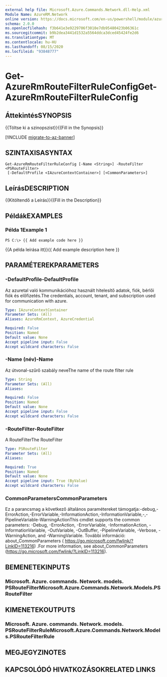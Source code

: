 ```yaml
---
external help file: Microsoft.Azure.Commands.Network.dll-Help.xml
Module Name: AzureRM.Network
online version: https://docs.microsoft.com/en-us/powershell/module/azurerm.network/get-azurermroutefilterruleconfig
schema: 2.0.0
ms.openlocfilehash: f3b641e3e9229706f3010e7db95480423b06361c
ms.sourcegitcommit: b9b2dea3441d1532a5564ddca3dced45424fe2d6
ms.translationtype: MT
ms.contentlocale: hu-HU
ms.lasthandoff: 08/15/2020
ms.locfileid: "93848777"
---
```

# <span data-ttu-id="27d39-101">Get-AzureRmRouteFilterRuleConfig</span><span class="sxs-lookup"><span data-stu-id="27d39-101">Get-AzureRmRouteFilterRuleConfig</span></span>

## <span data-ttu-id="27d39-102">Áttekintés</span><span class="sxs-lookup"><span data-stu-id="27d39-102">SYNOPSIS</span></span>
<span data-ttu-id="27d39-103">{{Töltse ki a szinopszist}}</span><span class="sxs-lookup"><span data-stu-id="27d39-103">{{Fill in the Synopsis}}</span></span>

[!INCLUDE [migrate-to-az-banner](../../includes/migrate-to-az-banner.md)]

## <span data-ttu-id="27d39-104">SZINTAXISA</span><span class="sxs-lookup"><span data-stu-id="27d39-104">SYNTAX</span></span>

```
Get-AzureRmRouteFilterRuleConfig [-Name <String>] -RouteFilter <PSRouteFilter>
 [-DefaultProfile <IAzureContextContainer>] [<CommonParameters>]
```

## <span data-ttu-id="27d39-105">Leírás</span><span class="sxs-lookup"><span data-stu-id="27d39-105">DESCRIPTION</span></span>
<span data-ttu-id="27d39-106">{{Kitöltendő a Leírás}}</span><span class="sxs-lookup"><span data-stu-id="27d39-106">{{Fill in the Description}}</span></span>

## <span data-ttu-id="27d39-107">Példák</span><span class="sxs-lookup"><span data-stu-id="27d39-107">EXAMPLES</span></span>

### <span data-ttu-id="27d39-108">Példa 1</span><span class="sxs-lookup"><span data-stu-id="27d39-108">Example 1</span></span>
```
PS C:\> {{ Add example code here }}
```

<span data-ttu-id="27d39-109">{{A példa leírása itt}}</span><span class="sxs-lookup"><span data-stu-id="27d39-109">{{ Add example description here }}</span></span>

## <span data-ttu-id="27d39-110">PARAMÉTEREK</span><span class="sxs-lookup"><span data-stu-id="27d39-110">PARAMETERS</span></span>

### <span data-ttu-id="27d39-111">-DefaultProfile</span><span class="sxs-lookup"><span data-stu-id="27d39-111">-DefaultProfile</span></span>
<span data-ttu-id="27d39-112">Az azuretal való kommunikációhoz használt hitelesítő adatok, fiók, bérlői fiók és előfizetés.</span><span class="sxs-lookup"><span data-stu-id="27d39-112">The credentials, account, tenant, and subscription used for communication with azure.</span></span>

```yaml
Type: IAzureContextContainer
Parameter Sets: (All)
Aliases: AzureRmContext, AzureCredential

Required: False
Position: Named
Default value: None
Accept pipeline input: False
Accept wildcard characters: False
```

### <span data-ttu-id="27d39-113">-Name (név)</span><span class="sxs-lookup"><span data-stu-id="27d39-113">-Name</span></span>
<span data-ttu-id="27d39-114">Az útvonal-szűrő szabály neve</span><span class="sxs-lookup"><span data-stu-id="27d39-114">The name of the route filter rule</span></span>

```yaml
Type: String
Parameter Sets: (All)
Aliases: 

Required: False
Position: Named
Default value: None
Accept pipeline input: False
Accept wildcard characters: False
```

### <span data-ttu-id="27d39-115">-RouteFilter</span><span class="sxs-lookup"><span data-stu-id="27d39-115">-RouteFilter</span></span>
<span data-ttu-id="27d39-116">A RouteFilter</span><span class="sxs-lookup"><span data-stu-id="27d39-116">The RouteFilter</span></span>

```yaml
Type: PSRouteFilter
Parameter Sets: (All)
Aliases: 

Required: True
Position: Named
Default value: None
Accept pipeline input: True (ByValue)
Accept wildcard characters: False
```

### <span data-ttu-id="27d39-117">CommonParameters</span><span class="sxs-lookup"><span data-stu-id="27d39-117">CommonParameters</span></span>
<span data-ttu-id="27d39-118">Ez a parancsmag a következő általános paramétereket támogatja:-debug,-ErrorAction,-ErrorVariable,-InformationAction,-InformationVariable,-,-PipelineVariable-WarningAction</span><span class="sxs-lookup"><span data-stu-id="27d39-118">This cmdlet supports the common parameters: -Debug, -ErrorAction, -ErrorVariable, -InformationAction, -InformationVariable, -OutVariable, -OutBuffer, -PipelineVariable, -Verbose, -WarningAction, and -WarningVariable.</span></span> <span data-ttu-id="27d39-119">További információ: about_CommonParameters ( https://go.microsoft.com/fwlink/?LinkID=113216) .</span><span class="sxs-lookup"><span data-stu-id="27d39-119">For more information, see about_CommonParameters (https://go.microsoft.com/fwlink/?LinkID=113216).</span></span>

## <span data-ttu-id="27d39-120">BEMENETEK</span><span class="sxs-lookup"><span data-stu-id="27d39-120">INPUTS</span></span>

### <span data-ttu-id="27d39-121">Microsoft. Azure. commands. Network. models. PSRouteFilter</span><span class="sxs-lookup"><span data-stu-id="27d39-121">Microsoft.Azure.Commands.Network.Models.PSRouteFilter</span></span>

## <span data-ttu-id="27d39-122">KIMENETEK</span><span class="sxs-lookup"><span data-stu-id="27d39-122">OUTPUTS</span></span>

### <span data-ttu-id="27d39-123">Microsoft. Azure. commands. Network. models. PSRouteFilterRule</span><span class="sxs-lookup"><span data-stu-id="27d39-123">Microsoft.Azure.Commands.Network.Models.PSRouteFilterRule</span></span>

## <span data-ttu-id="27d39-124">MEGJEGYZI</span><span class="sxs-lookup"><span data-stu-id="27d39-124">NOTES</span></span>

## <span data-ttu-id="27d39-125">KAPCSOLÓDÓ HIVATKOZÁSOK</span><span class="sxs-lookup"><span data-stu-id="27d39-125">RELATED LINKS</span></span>

